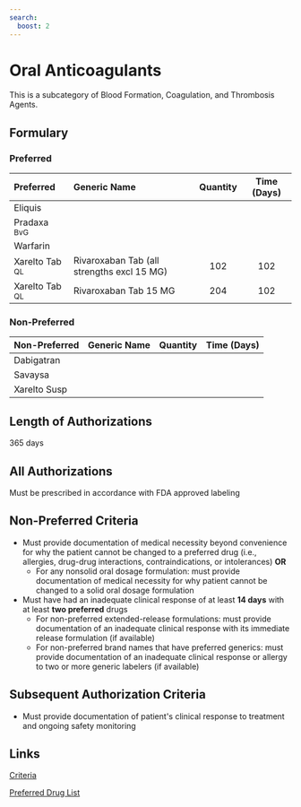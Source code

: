 ```yaml
---
search:
  boost: 2 
---
```


# Oral Anticoagulants

This is a subcategory of Blood Formation, Coagulation, and Thrombosis Agents.

## Formulary

### Preferred

| Preferred   | Generic Name | Quantity | Time (Days) |
| :---------- | :----------- | :------: | :---------: |
| Eliquis     |              |          |             |
| Pradaxa <sup>BvG</sup> |              |          |             |
| Warfarin    |              |          |             |
| Xarelto Tab <sup>QL</sup>    |  Rivaroxaban Tab (all strengths excl 15 MG)           |  102        |  102           |
| Xarelto Tab <sup>QL</sup>    |  Rivaroxaban Tab 15 MG            |        204  |    102         |

### Non-Preferred

| Non-Preferred | Generic Name | Quantity | Time (Days) |
| :------------ | :----------- | :------: | :---------: |
| Dabigatran    |              |          |             |
| Savaysa       |              |          |             |
| Xarelto Susp  |              |          |             | 

## Length of Authorizations

365 days

## All Authorizations

Must be prescribed in accordance with FDA approved labeling

## Non-Preferred Criteria

- Must provide documentation of medical necessity beyond convenience for why the patient cannot be changed to a preferred drug (i.e., allergies, drug-drug interactions, contraindications, or intolerances) **OR**
    - For any nonsolid oral dosage formulation: must provide documentation of medical necessity for why patient cannot be changed to a solid oral dosage formulation
- Must have had an inadequate clinical response of at least **14 days** with at least **two preferred** drugs
    - For non-preferred extended-release formulations: must provide documentation of an inadequate clinical response with its immediate release formulation (if available)
    - For non-preferred brand names that have preferred generics: must provide documentation of an inadequate clinical response or allergy to two or more generic labelers (if available)

## Subsequent Authorization Criteria

- Must provide documentation of patient's clinical response to treatment and ongoing safety monitoring

## Links

[Criteria](https://pharmacy.medicaid.ohio.gov/sites/default/files/20230101_UPDL%20_Criteria_APPROVED.pdf#page=17)

[Preferred Drug List](https://pharmacy.medicaid.ohio.gov/sites/default/files/20230101_UPDL_APPROVED_12.13.22.pdf#page=10)
